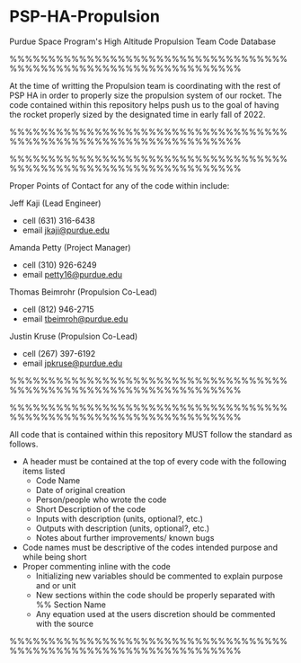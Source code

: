 # PSP-HA-Propulsion
Purdue Space Program's High Altitude Propulsion Team Code Database

%%%%%%%%%%%%%%%%%%%%%%%%%%%%%%%%%%%%%%%%%%%%%%%%%%%%%%%%%%%%%%%%%%

At the time of writting the Propulsion team is coordinating with
the rest of PSP HA in order to properly size the propulsion system
of our rocket. The code contained within this repository helps
push us to the goal of having the rocket properly sized by the 
designated time in early fall of 2022.

%%%%%%%%%%%%%%%%%%%%%%%%%%%%%%%%%%%%%%%%%%%%%%%%%%%%%%%%%%%%%%%%%%



%%%%%%%%%%%%%%%%%%%%%%%%%%%%%%%%%%%%%%%%%%%%%%%%%%%%%%%%%%%%%%%%%%

Proper Points of Contact for any of the code within include:

Jeff Kaji (Lead Engineer)
- cell (631) 316-6438
- email jkaji@purdue.edu

Amanda Petty (Project Manager)
- cell (310) 926-6249
- email petty16@purdue.edu

Thomas Beimrohr (Propulsion Co-Lead)
- cell (812) 946-2715
- email tbeimroh@purdue.edu

Justin Kruse (Propulsion Co-Lead)
- cell (267) 397-6192
- email jpkruse@purdue.edu

%%%%%%%%%%%%%%%%%%%%%%%%%%%%%%%%%%%%%%%%%%%%%%%%%%%%%%%%%%%%%%%%%%



%%%%%%%%%%%%%%%%%%%%%%%%%%%%%%%%%%%%%%%%%%%%%%%%%%%%%%%%%%%%%%%%%%

All code that is contained within this repository MUST follow the
standard as follows.
- A header must be contained at the top of every code with the
  following items listed
   - Code Name
   - Date of original creation
   - Person/people who wrote the code
   - Short Description of the code
   - Inputs with description (units, optional?, etc.)
   - Outputs with description (units, optional?, etc.)
   - Notes about further improvements/ known bugs
- Code names must be descriptive of the codes intended purpose and 
  while being short
- Proper commenting inline with the code
   - Initializing new variables should be commented to explain
     purpose and or unit
   - New sections within the code should be properly separated with 
     %% Section Name
   - Any equation used at the users discretion should be commented
     with the source
     
%%%%%%%%%%%%%%%%%%%%%%%%%%%%%%%%%%%%%%%%%%%%%%%%%%%%%%%%%%%%%%%%%%
